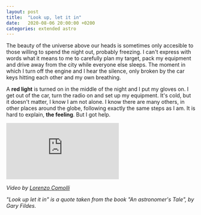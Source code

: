 ```yaml
---
layout: post
title:  "Look up, let it in"
date:   2020-08-06 20:00:00 +0200
categories: extended astro 
---
```


The beauty of the universe above our heads is sometimes only accesible to those willing to spend the night out, probably freezing. I can't express with words what it means to me to carefully plan my target, pack my equipment and drive away from the city while everyone else sleeps. The moment in which I turn off the engine and I hear the silence, only broken by the car keys hitting each other and my own breathing. 

A <span class="bw">**red light**</span> is turned on in the middle of the night and I put my gloves on. I get out of the car, turn the radio on and set up my equipment. It's cold, but it doesn't matter, I know I am not alone. I know there are many others, in other places around the globe, following exactly the same steps as I am. It is hard to explain, <span class="bw">**the feeling**</span>. But I got help. 

<div class="container">
<iframe class="responsive-iframe" src="https://www.youtube.com/embed/k0Hxing7-V0" frameborder="0" allow="accelerometer; autoplay; encrypted-media; gyroscope; picture-in-picture" allowfullscreen></iframe>
</div>

_Video by [Lorenzo Comolli](http://www.astrosurf.com/comolli/index2.htm)_

_"Look up let it in" is a quote taken from the book "An astronomer's Tale", by Gary Fildes._